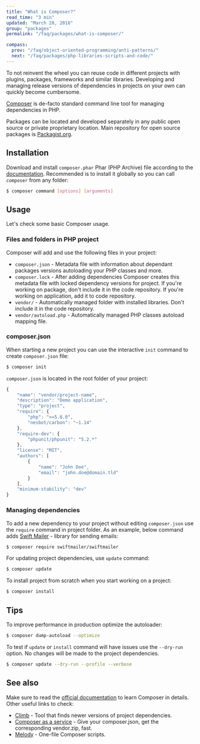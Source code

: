 ```yaml
---
title: "What is Composer?"
read_time: "3 min"
updated: "March 28, 2016"
group: "packages"
permalink: "/faq/packages/what-is-composer/"

compass:
  prev: "/faq/object-oriented-programming/anti-patterns/"
  next: "/faq/packages/php-libraries-scripts-and-code/"
---
```


To not reinvent the wheel you can reuse code in different projects with plugins,
packages, frameworks and similar libraries. Developing and managing release
versions of dependencies in projects on your own can quickly become cumbersome.

[Composer](https://getcomposer.org) is de-facto standard command line tool for
managing dependencies in PHP.

Packages can be located and developed separately in any public open source or
private proprietary location. Main repository for open source packages is
[Packagist.org](https://packagist.org).

## Installation

Download and install `composer.phar` Phar (PHP Archive) file according to the
[documentation](https://getcomposer.org/doc/00-intro.md). Recommended is to
install it globally so you can call `composer` from any folder:

```bash
$ composer command [options] [arguments]
```

## Usage

Let's check some basic Composer usage.

### Files and folders in PHP project

Composer will add and use the following files in your project:

* `composer.json` - Metadata file with information about dependant packages
  versions autoloading your PHP classes and more.
* `composer.lock` - After adding dependencies Composer creates this metadata
  file with locked dependency versions for project. If you're working on package,
  don't include it in the code repository. If you're working on application,
  add it to code repository.
* `vendor/` - Automatically managed folder with installed libraries. Don't include
  it in the code repository.
* `vendor/autoload.php` - Automatically managed PHP classes autoload mapping file.

### composer.json

When starting a new project you can use the interactive `init` command to create
`composer.json` file:

```bash
$ composer init
```

`composer.json` is located in the root folder of your project:

```javascript
{
    "name": "vendor/project-name",
    "description": "Demo application",
    "type": "project",
    "require": {
        "php": ">=5.6.0",
        "nesbot/carbon": "~1.14"
    },
    "require-dev": {
        "phpunit/phpunit": "5.2.*"
    },
    "license": "MIT",
    "authors": [
        {
            "name": "John Doe",
            "email": "john.doe@domain.tld"
        }
    ],
    "minimum-stability": "dev"
}
```

### Managing dependencies

To add a new dependency to your project without editing `composer.json` use the
`require` command in project folder. As an example, below command adds
[Swift Mailer](https://github.com/swiftmailer/swiftmailer) - library for sending
emails:

```bash
$ composer require swiftmailer/swiftmailer
```

For updating project dependencies, use `update` command:

```bash
$ composer update
```

To install project from scratch when you start working on a project:

```bash
$ composer install
```

## Tips

To improve performance in production optimize the autoloader:

```bash
$ composer dump-autoload --optimize
```

To test if `update` or `install` command will have issues use the `--dry-run`
option. No changes will be made to the project dependencies.

```bash
$ composer update --dry-run --profile --verbose
```

## See also

Make sure to read the [official documentation](https://getcomposer.org/doc) to
learn Composer in details. Other useful links to check:

* [Climb](https://github.com/vinkla/climb) - Tool that finds newer versions of
  project dependencies.
* [Composer as a service](http://composer.borreli.com/) - Give your composer.json,
  get the corresponding vendor.zip, fast.
* [Melody](http://melody.sensiolabs.org/) - One-file Composer scripts.
